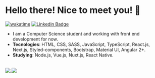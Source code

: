 # Hello there! Nice to meet you! 👋

[![wakatime](https://wakatime.com/badge/user/e1cf9e47-a628-4f84-a180-8a6eccf0f33d.svg)](https://wakatime.com/@e1cf9e47-a628-4f84-a180-8a6eccf0f33d)
[![Linkedin Badge](https://img.shields.io/badge/-LinkedIn-blue?style=flat-square&logo=Linkedin&logoColor=white&link=https://www.linkedin.com/in/matheusdoedev/)](https://www.linkedin.com/in/matheusdoedev/)

- I am a Computer Science student and working with front end development for now.
- **Tecnologies**: HTML, CSS, SASS, JavaScript, TypeScript, React.js, Next.js, Styled-components, Bootstrap, Material UI, Angular 2+.
- **Studying**: Node.js, Vue.js, Nuxt.js, React Native.
<br />
<a href="https://github.com/anuraghazra/github-readme-stats">
  <img align="center" src="https://github-readme-stats.vercel.app/api/wakatime?username=matheusdoedev&layout=compact&theme=vue-dark" />
</a>
<a href="https://github.com/anuraghazra/github-readme-stats">
  <img align="center" src="https://github-readme-stats.vercel.app/api/top-langs/?username=matheusdoedev&layout=compact&theme=vue-dark" />
</a>


